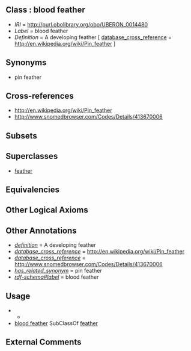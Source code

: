 
## Class : blood feather

 * *IRI* = http://purl.obolibrary.org/obo/UBERON_0014480
 * *Label* = blood feather
 * *Definition* = A developing feather [ [database_cross_reference](../../ef/oboInOwl#hasDbXref.md) = http://en.wikipedia.org/wiki/Pin_feather ]

## Synonyms

 * pin feather

## Cross-references

 * http://en.wikipedia.org/wiki/Pin_feather
 * http://www.snomedbrowser.com/Codes/Details/413670006

## Subsets


## Superclasses

 * [feather](../../UBERON/22/UBERON_0000022.md)

## Equivalencies


## Other Logical Axioms


## Other Annotations

 * *[definition](../../IAO/15/IAO_0000115.md)* = A developing feather
 * *[database_cross_reference](../../ef/oboInOwl#hasDbXref.md)* = http://en.wikipedia.org/wiki/Pin_feather
 * *[database_cross_reference](../../ef/oboInOwl#hasDbXref.md)* = http://www.snomedbrowser.com/Codes/Details/413670006
 * *[has_related_synonym](../../ym/oboInOwl#hasRelatedSynonym.md)* = pin feather
 * *[rdf-schema#label](../../el/rdf-schema#label.md)* = blood feather

## Usage

 * -
 * [blood feather](../../UBERON/80/UBERON_0014480.md) SubClassOf [feather](../../UBERON/22/UBERON_0000022.md)

## External Comments

